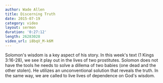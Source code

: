 ```yaml
---
author: Wade Allen
title: Discerning Truth
date: 2015-07-19
category: video
layout: sermon
duration: '0:27:12' 
length: 26283028
video_url: i8bqV_M-k6M
---
```


Solomon's wisdom is a key aspect of his story. In this week's text (1 Kings 3:16-28), we see it play out in the lives of two prostitutes. Solomon does not have the tools he needs to solve a dillema of two babies (one dead and the other stolen). He utilizes an unconventional solution that reveals the truth. In the same way, we are called to live lives of dependence on God's wisdom.
